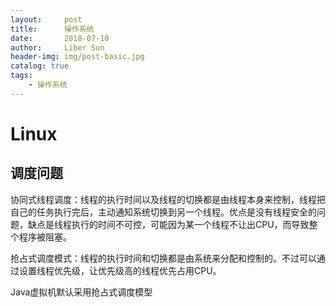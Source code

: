 ```yaml
---
layout:     post
title:      操作系统
date:       2018-07-10
author:     Liber Sun
header-img: img/post-basic.jpg
catalog: true
tags:
    - 操作系统
---
```


# Linux

## 调度问题

协同式线程调度：线程的执行时间以及线程的切换都是由线程本身来控制，线程把自己的任务执行完后，主动通知系统切换到另一个线程。优点是没有线程安全的问题，缺点是线程执行的时间不可控，可能因为某一个线程不让出CPU，而导致整个程序被阻塞。

抢占式调度模式：线程的执行时间和切换都是由系统来分配和控制的。不过可以通过设置线程优先级，让优先级高的线程优先占用CPU。

Java虚拟机默认采用抢占式调度模型
